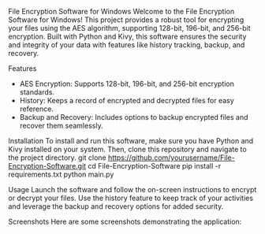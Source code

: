 File Encryption Software for Windows
Welcome to the File Encryption Software for Windows! This project provides a robust tool for encrypting your files using the AES algorithm, 
supporting 128-bit, 196-bit, and 256-bit encryption. Built with Python and Kivy, this software ensures the security and integrity of your data with features like history tracking,
backup, and recovery.

Features
- AES Encryption: Supports 128-bit, 196-bit, and 256-bit encryption standards.
- History: Keeps a record of encrypted and decrypted files for easy reference.
- Backup and Recovery: Includes options to backup encrypted files and recover them seamlessly.

Installation
To install and run this software, make sure you have Python and Kivy installed on your system. Then, clone this repository and navigate to the project directory.
git clone https://github.com/yourusername/File-Encryption-Software.git
cd File-Encryption-Software
pip install -r requirements.txt
python main.py

Usage
Launch the software and follow the on-screen instructions to encrypt or decrypt your files. Use the history feature to keep track of your activities 
and leverage the backup and recovery options for added security.

Screenshots
Here are some screenshots demonstrating the application:
